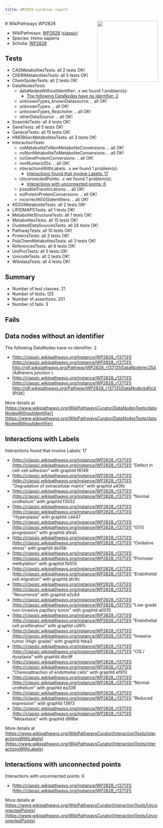 ```yaml
---
title: WP2828 curation report
---
```


<img style="float: right; width: 200px" src="https://upload.wikimedia.org/wikipedia/commons/thumb/8/83/Wplogo_with_text_500.png/640px-Wplogo_with_text_500.png" />
# WikiPathways WP2828

* WikiPathways: [WP2828](https://wikipathways.org/pathways/WP2828) ([classic](https://classic.wikipathways.org/instance/WP2828))
* Species: Homo sapiens
* Scholia: [WP2828](https://scholia.toolforge.org/wikipathways/WP2828)
## Tests
* CASMetabolitesTests: all 2 tests OK!
* ChEBIMetabolitesTests: all 5 tests OK!
* ChemSpiderTests: all 2 tests OK!
* DataNodesTests
    * dataNodesWithoutIdentifier: .x we found 1 problem(s):
        * [The following DataNodes have no identifier: 2](#d2d32fa1)
    * unknownTypes_knownDatasource: .. all OK!
    * unknownTypes: .. all OK!
    * unknownTypes_Reactome: .. all OK!
    * otherDataSource: .. all OK!
* EnsemblTests: all 4 tests OK!
* GeneTests: all 5 tests OK!
* GeneralTests: all 15 tests OK!
* HMDBSecMetabolitesTests: all 3 tests OK!
* InteractionTests
    * noMetaboliteToNonMetaboliteConversions: .. all OK!
    * noNonMetaboliteToMetaboliteConversions: .. all OK!
    * noGeneProteinConversions: .. all OK!
    * nonNumericIDs: .. all OK!
    * interactionsWithLabels: .x we found 1 problem(s):
        * [Interactions found that involve Labels: 17](#fe97a8bf)
    * UnconnectedPoints: .x we found 1 problem(s):
        * [Interactions with unconnected points: 6](#35a61ade)
    * possibleTranslocations: .. all OK!
    * noProteinProteinConversions: .. all OK!
    * incorrectKEGGIdentifiers: .. all OK!
* KEGGMetaboliteTests: all 2 tests OK!
* LIPIDMAPSTests: all 1 tests OK!
* MetaboliteStructureTests: all 1 tests OK!
* MetabolitesTests: all 15 tests OK!
* OudatedDataSourcesTests: all 24 tests OK!
* PathwayTests: all 10 tests OK!
* ProteinsTests: all 2 tests OK!
* PubChemMetabolitesTests: all 3 tests OK!
* ReferencesTests: all 6 tests OK!
* UniProtTests: all 5 tests OK!
* UnicodeTests: all 2 tests OK!
* WikidataTests: all 4 tests OK!


## Summary

* Number of test classes: 21
* Number of tests: 125
* Number of assertions: 251
* Number of fails: 3

## Fails

<a name="d2d32fa1" />

## Data nodes without an identifier

The following DataNodes have no identifier: 2

* [http://classic.wikipathways.org/instance/WP2828_r137131](http://classic.wikipathways.org/instance/WP2828_r137131) http://rdf.wikipathways.org/Pathway/WP2828_r137131/DataNode/ec254 (Adherens junction
)
* [http://classic.wikipathways.org/instance/WP2828_r137131](http://classic.wikipathways.org/instance/WP2828_r137131) http://rdf.wikipathways.org/Pathway/WP2828_r137131/DataNode/ed0cd (PI3K)


More details at [https://www.wikipathways.org/WikiPathwaysCurator/DataNodesTests/dataNodesWithoutIdentifier](https://www.wikipathways.org/WikiPathwaysCurator/DataNodesTests/dataNodesWithoutIdentifier)

<a name="fe97a8bf" />

## Interactions with Labels

Interactions found that involve Labels: 17

* [http://classic.wikipathways.org/instance/WP2828_r137131](http://classic.wikipathways.org/instance/WP2828_r137131) "Defect in cell-cell adhesion" with graphId f6149
* [http://classic.wikipathways.org/instance/WP2828_r137131](http://classic.wikipathways.org/instance/WP2828_r137131) "Degradation of extracellular matrix" with graphId a43fb
* [http://classic.wikipathways.org/instance/WP2828_r137131](http://classic.wikipathways.org/instance/WP2828_r137131) "Normal urothelium" with graphId f3052
* [http://classic.wikipathways.org/instance/WP2828_r137131](http://classic.wikipathways.org/instance/WP2828_r137131) "Hyperplasia" with graphId cd447
* [http://classic.wikipathways.org/instance/WP2828_r137131](http://classic.wikipathways.org/instance/WP2828_r137131) "G1/S progression" with graphId a1ea5
* [http://classic.wikipathways.org/instance/WP2828_r137131](http://classic.wikipathways.org/instance/WP2828_r137131) "Oxidative stress" with graphId de05b
* [http://classic.wikipathways.org/instance/WP2828_r137131](http://classic.wikipathways.org/instance/WP2828_r137131) "Promoter methylation" with graphId fb07d
* [http://classic.wikipathways.org/instance/WP2828_r137131](http://classic.wikipathways.org/instance/WP2828_r137131) "Endothelial cell migration" with graphId afc8c
* [http://classic.wikipathways.org/instance/WP2828_r137131](http://classic.wikipathways.org/instance/WP2828_r137131) "Recurrence" with graphId e2c64
* [http://classic.wikipathways.org/instance/WP2828_r137131](http://classic.wikipathways.org/instance/WP2828_r137131) "Low-grade
non-invasive
papillary tumor" with graphId a0015
* [http://classic.wikipathways.org/instance/WP2828_r137131](http://classic.wikipathways.org/instance/WP2828_r137131) "Endothelial cell proliferation" with graphId cd97c
* [http://classic.wikipathways.org/instance/WP2828_r137131](http://classic.wikipathways.org/instance/WP2828_r137131) "Invasive tumor
(High-grade)" with graphId fdea3
* [http://classic.wikipathways.org/instance/WP2828_r137131](http://classic.wikipathways.org/instance/WP2828_r137131) "CIS / dysplasia" with graphId dbc9f
* [http://classic.wikipathways.org/instance/WP2828_r137131](http://classic.wikipathways.org/instance/WP2828_r137131) "Chemoattraction of endothelial cells" with graphId ef913
* [http://classic.wikipathways.org/instance/WP2828_r137131](http://classic.wikipathways.org/instance/WP2828_r137131) "Normal
urothelium" with graphId ea339
* [http://classic.wikipathways.org/instance/WP2828_r137131](http://classic.wikipathways.org/instance/WP2828_r137131) "Reduced expression" with graphId f36f3
* [http://classic.wikipathways.org/instance/WP2828_r137131](http://classic.wikipathways.org/instance/WP2828_r137131) "Metastasis" with graphId d98be


More details at [https://www.wikipathways.org/WikiPathwaysCurator/InteractionTests/interactionsWithLabels](https://www.wikipathways.org/WikiPathwaysCurator/InteractionTests/interactionsWithLabels)

<a name="35a61ade" />

## Interactions with unconnected points

Interactions with unconnected points: 6

* [http://classic.wikipathways.org/instance/WP2828_r137131](http://classic.wikipathways.org/instance/WP2828_r137131)


More details at [https://www.wikipathways.org/WikiPathwaysCurator/InteractionTests/UnconnectedPoints](https://www.wikipathways.org/WikiPathwaysCurator/InteractionTests/UnconnectedPoints)

